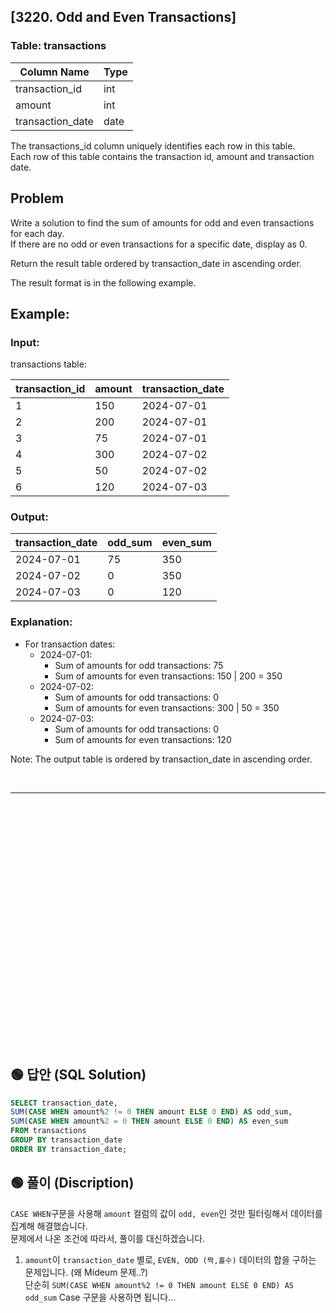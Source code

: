 ## [3220. Odd and Even Transactions]

### Table: transactions


| Column Name      | Type | 
|------------------|------|
| transaction_id   | int  |
| amount           | int  |
| transaction_date | date |

The transactions_id column uniquely identifies each row in this table.  
Each row of this table contains the transaction id, amount and transaction date.  

## Problem 

Write a solution to find the sum of amounts for odd and even transactions for each day.  
If there are no odd or even transactions for a specific date, display as 0.  


Return the result table ordered by transaction_date in ascending order.  

The result format is in the following example.  

 

## Example:

### Input:

transactions table:


| transaction_id | amount | transaction_date |
|----------------|--------|------------------|
| 1              | 150    | 2024-07-01       |
| 2              | 200    | 2024-07-01       |
| 3              | 75     | 2024-07-01       |
| 4              | 300    | 2024-07-02       |
| 5              | 50     | 2024-07-02       |
| 6              | 120    | 2024-07-03       |

  
### Output:


| transaction_date | odd_sum | even_sum |
|------------------|---------|----------|
| 2024-07-01       | 75      | 350      |
| 2024-07-02       | 0       | 350      |
| 2024-07-03       | 0       | 120      |

  
### Explanation:

* For transaction dates:
    * 2024-07-01:
        * Sum of amounts for odd transactions: 75
        * Sum of amounts for even transactions: 150 | 200 = 350
    * 2024-07-02:
        * Sum of amounts for odd transactions: 0
        * Sum of amounts for even transactions: 300 | 50 = 350
    * 2024-07-03:
        * Sum of amounts for odd transactions: 0
        * Sum of amounts for even transactions: 120  

Note: The output table is ordered by transaction_date in ascending order.  


<br/>

---

<br/>
<br/>
<br/>
<br/>
<br/>
<br/>
<br/>
<br/>
<br/>
<br/>
<br/>
<br/>
<br/>
<br/>
<br/>
<br/>
<br/>
<br/>
<br/>
<br/>
<br/>
<br/>
<br/>


## 🟢 답안 (SQL Solution)

```sql
SELECT transaction_date, 
SUM(CASE WHEN amount%2 != 0 THEN amount ELSE 0 END) AS odd_sum,
SUM(CASE WHEN amount%2 = 0 THEN amount ELSE 0 END) AS even_sum
FROM transactions
GROUP BY transaction_date
ORDER BY transaction_date;
```

## 🟢 풀이 (Discription)
`CASE WHEN`구문을 사용해 `amount` 컬럼의 값이 `odd, even`인 것만 필터링해서 데이터를 집계해 해결했습니다.   
문제에서 나온 조건에 따라서, 풀이를 대신하겠습니다. 

1. `amount`이 `transaction_date` 별로, `EVEN, ODD (짝,홀수)` 데이터의 합을 구하는 문제입니다. (왜 Mideum 문제..?)    
단순히 `SUM(CASE WHEN amount%2 != 0 THEN amount ELSE 0 END) AS odd_sum` Case 구문을 사용하면 됩니다...

